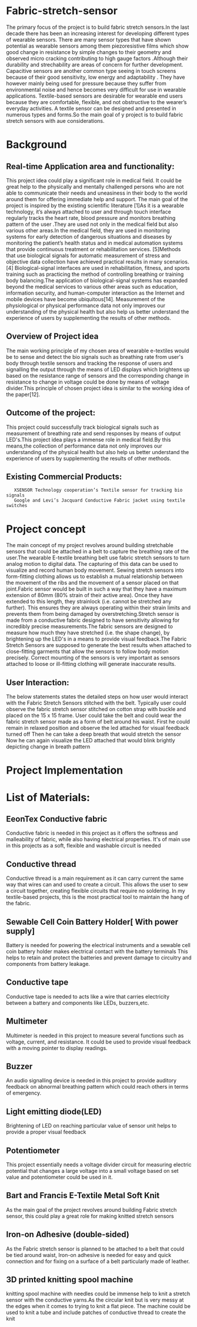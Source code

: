 # Fabric-stretch-sensor
The primary focus of the project is to build fabric stretch sensors.In the last decade there has been an increasing interest for developing different types of wearable sensors. There are many sensor types that have shown potential as wearable sensors among them piezoresistive films which show good change in resistance by simple changes to their geometry and observed micro cracking contributing to high gauge factors .Although their durability and strechability are areas of concern for further development. Capacitive sensors are another common type seeing in touch screens because of their good sensitivity, low energy and adaptability . They have however mainly being used for pressure because they suffer from environmental noise and hence becomes very difficult for use in wearable applications. Textile-based sensors are desirable for wearable end users because they are comfortable, flexible, and not obstructive to the wearer’s everyday activities. A textile sensor can be designed and presented in numerous types and forms.So the main goal of y project is to build fabric stretch sensors with aue considerations.
# Background

## Real-time Application area and functionality:
This project idea could play a significant role in medical field. It could be great help to the physically and mentally challenged persons who are not able to communicate their needs and uneasiness in their body to the world around them for offering immediate help and support. The main goal of the project is inspired by the existing scientific literature [1]As it is a wearable technology, it’s always attached to user and through touch interface regularly tracks the heart rate, blood pressure and monitors breathing pattern of the user .They are used not only in the medical field but also various other areas.In the medical field, they are used in monitoring systems for early detection of dangerous situations and diseases by monitoring the patient’s health status and in medical automation systems that provide continuous treatment or rehabilitation services. [5]Methods that use biological signals for automatic measurement of stress and objective data collection have achieved practical results in many scenarios. [4] Biological-signal interfaces are used in rehabilitation, fitness, and sports training such as practicing the method of controlling breathing or training body balancing.The application of biological-signal systems has expanded beyond the medical services to various other areas such as education, information security, and human-computer interaction as the Internet and mobile devices have become ubiquitous[14]. Measurement of the physiological or physical performance data not only improves our understanding of the physical health but also help us better understand the experience of users by supplementing the results of other methods.

## Overview of Project idea
The main working principle of my chosen area of wearable e-textiles would be to sense and detect the bio signals such as breathing rate from user's body through textile sensors and tracking the response of users and signalling the output through the means of LED displays which brightens up based on the resistance range of sensors and the corresponding change in resistance to change in voltage could be done by means of voltage divider.This principle of chosen project idea is similar to the working idea of the paper[12].

## Outcome of the project:
This project could successfully track biological signals such as  measurement of breathing rate and send responses by means of output LED's.This project idea plays a immense role in medical field.By this means,the collection of performance data not only improves our understanding of the physical health but also help us better understand the experience of users by supplementing the results of other methods.

## Existing Commercial Products:
       XSENSOR Technology cooperation’s Textile sensor for tracking bio signals
       Google and Levi’s Jacquard Conductive Fabric jacket using textile switches
       
# Project concept
The main concept of my project revolves around building stretchable sensors that could be attached in a belt to capture the breathing rate of the user.The wearable E-textile breathing belt use fabric stretch sensors to turn analog motion to digital data. The capturing of this data can be used to visualize and record human body movement. Sewing stretch sensors into form-fitting clothing allows us to establish a mutual relationship between the movement of the ribs and the movement of a sensor placed on that joint.Fabric sensor would be built in such a way that they have a maximum extension of 80mm (80% strain of their active area). Once they have extended to this length, they strainlock (i.e. cannot be stretched any further). This ensures they are always operating within their strain limits and prevents them from being damaged by overstretching.Stretch sensor is made from a conductive fabric designed to have  sensitivity  allowing for incredibly precise measurements.The fabric sensors  are designed to measure how much they have stretched (i.e. the shape change), by brightening up the LED's in a means to provide visual feedback.The Fabric Stretch Sensors are supposed to generate the best results when attached to close-fitting garments that allow the sensors to follow body motion precisely. Correct mounting of the sensors is very important as sensors attached to loose or ill-fitting clothing will generate inaccurate results.

## User Interaction:
The below statements states the detailed steps on how user would interact with the Fabric Stretch Sensors stitched with the belt.
Typically user could observe the fabric stretch sensor stitched on cotton strap with buckle and placed on the 15 x 15 frame.
User could take the belt and could wear the fabric stretch sensor made as a form of belt around his waist.
First he could remain in relaxed position and observe the led attached for visual feedback turned off
Then he can take a deep breath that would stretch the sensor 
Now he can again visualize the LED attached that would blink brightly depicting change in breath pattern

# Project Implementation
# List of Materials:
## EeonTex Conductive fabric
Conductive fabric is needed in this project as it offers the softness and malleability of fabric, while also having electrical properties.
It's of main use in this projects as a soft, flexible and washable circuit is needed
## Conductive thread
Conductive thread is a main requirement as it can carry current the same way that wires can and used to create a circuit.
This allows the user to sew a circuit together, creating flexible circuits that require no soldering.
In my textile-based projects, this is the most practical tool to maintain the hang of the fabric.
## Sewable Cell Coin Battery Holder[ With power supply]
Battery is needed for powering the electrical instruments and a sewable cell coin battery holder makes electrical contact with the battery terminals
This helps to retain and protect the batteries and prevent damage to circuitry and components from battery leakage.
## Conductive tape
Conductive tape is needed to acts like a wire that carries electricity between a battery and components like LEDs, buzzers,etc.
## Multimeter
Multimeter is needed in this project to measure several functions such as voltage, current, and resistance.
It could be used to provide visual feedback with a moving pointer to display readings.
## Buzzer
An audio signalling device is needed in this project to provide auditory feedback on abnormal breathing pattern which could reach others in terms of emergency.
## Light emitting diode(LED)
Brightening of LED on reaching particular value of sensor unit helps to provide a proper visual feedback
## Potentiometer
This project essentially needs a voltage divider circuit for measuring electric potential that changes a large voltage into a small voltage based on set value and potentiometer could be used in it.
## Bart and Francis E-Textile Metal Soft Knit
As the main goal of the project revolves around building Fabric stretch sensor, this could play a great role for making knitted stretch sensors
## Iron-on Adhesive (double-sided)
As the Fabric stretch sensor is planned to be attached to a belt that could be tied around waist, Iron-on adhesive is needed for easy and quick connection and for fixing on a surface of a belt particularly made of leather.
## 3D printed knitting spool machine
knitting spool machine with needles could be immense help to knit a stretch sensor with the conductive yarns.As the circular knit but is very messy at the edges when it comes to trying to knit a flat piece. The machine could be used to knit a tube and include patches of conductive thread to create the knit
